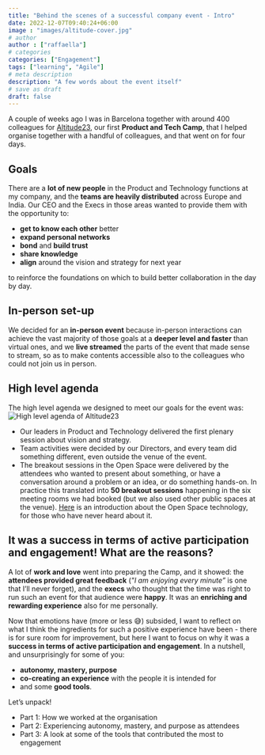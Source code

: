 ```yaml
---
title: "Behind the scenes of a successful company event - Intro"
date: 2022-12-07T09:40:24+06:00
image : "images/altitude-cover.jpg"
# author
author : ["raffaella"]
# categories
categories: ["Engagement"]
tags: ["learning", "Agile"]
# meta description
description: "A few words about the event itself"
# save as draft
draft: false
---
```

A couple of weeks ago I was in Barcelona together with around 400 colleagues for [Altitude23](https://www.linkedin.com/posts/lastminute%2Ecom_pinkspirit-altitude23-traveltech-activity-7003031642206310400-lJL-), our first **Product and Tech Camp**, that I helped organise together with a handful of colleagues, and that went on for four days. 

## Goals
There are a **lot of new people** in the Product and Technology functions at my company, and the **teams are heavily distributed** across Europe and India. Our CEO and the Execs in those areas wanted to provide them with the opportunity to: 

- **get to know each other** better
- **expand personal networks**
- **bond** and **build trust**
- **share knowledge**
- **align** around the vision and strategy for next year

to reinforce the foundations on which to build better collaboration in the day by day.

## In-person set-up
We decided for an **in-person event** because in-person interactions can achieve the vast majority of those goals at a **deeper level and faster** than virtual ones, and we **live streamed** the parts of the event that made sense to stream, so as to make contents accessible also to the colleagues who could not join us in person.  

## High level agenda
The high level agenda we designed to meet our goals for the event was:
![High level agenda of Altitude23](/images/altitude-high-level-agenda.jpg)

- Our leaders in Product and Technology delivered the first plenary session about vision and strategy.
- Team activities were decided by our Directors, and every team did something different, even outside the venue of the event.
- The breakout sessions in the Open Space were delivered by the attendees who wanted to present about something, or have a conversation around a problem or an idea, or do something hands-on. In practice this translated into **50 breakout sessions** happening in the six meeting rooms we had booked (but we also used other public spaces at the venue). [Here](https://openspaceworld.org/wp2/hho/papers/brief-users-guide-open-space-technology/) is an introduction about the Open Space technology, for those who have never heard about it.

## It was a success in terms of active participation and engagement! What are the reasons? 
A lot of **work and love** went into preparing the Camp, and it showed: the **attendees provided great feedback** (*"I am enjoying every minute”* is one that I’ll never forget), and the **execs** who thought that the time was right to run such an event for that audience were **happy**. It was an **enriching and rewarding experience** also for me personally.

Now that emotions have (more or less :sweat_smile:) subsided, I want to reflect on what I think the ingredients for such a positive experience have been - there is for sure room for improvement, but here I want to focus on why it was a **success in terms of active participation and engagement**. In a nutshell, and unsurprisingly for some of you: 

- **autonomy, mastery, purpose**
- **co-creating an experience** with the people it is intended for 
- and some **good tools**.

Let’s unpack!

- Part 1: How we worked at the organisation
- Part 2: Experiencing autonomy, mastery, and purpose as attendees
- Part 3: A look at some of the tools that contributed the most to engagement